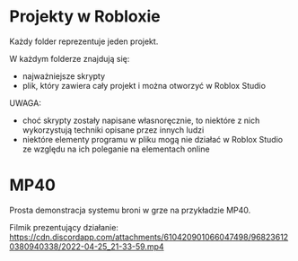 # Projekty w Robloxie
Każdy folder reprezentuje jeden projekt.

W każdym folderze znajdują się:
- najważniejsze skrypty 
- plik, który zawiera cały projekt i można otworzyć w Roblox Studio

UWAGA:
- choć skrypty zostały napisane własnoręcznie, to niektóre z nich wykorzystują techniki opisane przez innych ludzi
- niektóre elementy programu w pliku mogą nie działać w Roblox Studio ze względu na ich poleganie na elementach online

# MP40
Prosta demonstracja systemu broni w grze na przykładzie MP40.

Filmik prezentujący działanie:
https://cdn.discordapp.com/attachments/610420901066047498/968236120380940338/2022-04-25_21-33-59.mp4

